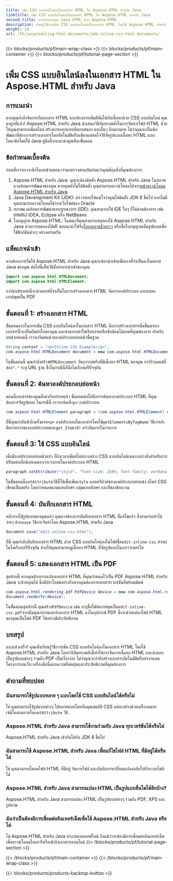 ```yaml
---
title: เพิ่ม CSS แบบอินไลน์ลงในเอกสาร HTML ใน Aspose.HTML สำหรับ Java
linktitle: เพิ่ม CSS แบบอินไลน์ลงในเอกสาร HTML ใน Aspose.HTML สำหรับ Java
second_title: การประมวลผล Java HTML ด้วย Aspose.HTML
description: เรียนรู้วิธีการเพิ่ม CSS แบบอินไลน์ลงในเอกสาร HTML โดยใช้ Aspose.HTML สำหรับ Java คำแนะนำทีละขั้นตอนนี้จะช่วยให้คุณกำหนดรูปแบบ HTML และแปลงเป็น PDF ได้อย่างง่ายดาย
weight: 14
url: /th/java/editing-html-documents/add-inline-css-html-documents/
---
```


{{< blocks/products/pf/main-wrap-class >}}
{{< blocks/products/pf/main-container >}}
{{< blocks/products/pf/tutorial-page-section >}}

# เพิ่ม CSS แบบอินไลน์ลงในเอกสาร HTML ใน Aspose.HTML สำหรับ Java

## การแนะนำ
หากคุณกำลังจัดการกับเอกสาร HTML และต้องการเพิ่มสีสันให้กับเนื้อหาด้วย CSS แบบอินไลน์ คุณมาถูกที่แล้ว! Aspose.HTML สำหรับ Java นำเสนอวิธีอันทรงพลังในการจัดการไฟล์ HTML ช่วยให้คุณสามารถเพิ่มสไตล์ สร้างการออกแบบที่ตอบสนอง และอื่นๆ อีกมากมาย ไม่ว่าคุณจะเป็นนักพัฒนาที่ต้องการสร้างเอกสารโดยอัตโนมัติหรือเพียงแค่สนใจวิธีจัดรูปแบบเนื้อหา HTML แบบไดนามิกโดยใช้ Java คู่มือนี้จะแนะนำคุณทีละขั้นตอน
## ข้อกำหนดเบื้องต้น
ก่อนที่เราจะเจาะลึกในบทช่วยสอน เรามาตรวจสอบกันก่อนว่าคุณมีทุกสิ่งที่คุณต้องการ:
1.  Aspose.HTML สำหรับ Java: คุณจะต้องติดตั้ง Aspose.HTML สำหรับ Java ในสภาพแวดล้อมการพัฒนาของคุณ หากคุณยังไม่ได้ติดตั้ง คุณสามารถดาวน์โหลดได้จาก[หน้าดาวน์โหลด Aspose.HTML สำหรับ Java](https://releases.aspose.com/html/java/).
2. Java Development Kit (JDK): ตรวจสอบให้แน่ใจว่าคุณได้ติดตั้ง JDK 8 ขึ้นไป หากไม่มี คุณสามารถดาวน์โหลดได้จากเว็บไซต์ของ Oracle
3. สภาพแวดล้อมการพัฒนาแบบบูรณาการ (IDE): คุณสามารถใช้ IDE ใดๆ ก็ได้ตามต้องการ เช่น IntelliJ IDEA, Eclipse หรือ NetBeans
4.  ใบอนุญาต Aspose.HTML: ในขณะที่คุณสามารถทดลองใช้ Aspose.HTML สำหรับ Java ด้วยการทดลองใช้ฟรี ขอแนะนำให้รับ[ใบอนุญาตชั่วคราว](https://purchase.aspose.com/temporary-license/) หรือซื้อใบอนุญาตเต็มรูปแบบเพื่อใช้ฟังก์ชันต่างๆ อย่างครบครัน

## แพ็คเกจนำเข้า
หากต้องการเริ่มใช้ Aspose.HTML สำหรับ Java คุณจะต้องนำเข้าแพ็กเกจที่จำเป็นลงในคลาส Java ของคุณ ต่อไปนี้เป็นวิธีตั้งค่าการนำเข้าของคุณ:
```java
import com.aspose.html.HTMLDocument;
import com.aspose.html.HTMLElement;
```
การนำเข้าเหล่านี้จะนำคลาสที่จำเป็นในการสร้างเอกสาร HTML จัดการองค์ประกอบ และแสดงเอาต์พุตเป็น PDF
## ขั้นตอนที่ 1: สร้างเอกสาร HTML
ขั้นตอนแรกในการเพิ่ม CSS แบบอินไลน์ลงในเอกสาร HTML คือการสร้างเอกสารนั้นขึ้นมาเอง เอกสารนี้จะเป็นผืนผ้าใบของคุณ และสามารถทำให้เรียบง่ายหรือซับซ้อนได้ตามที่คุณต้องการ สำหรับบทช่วยสอนนี้ เราจะเริ่มต้นด้วยองค์ประกอบย่อหน้าพื้นฐาน
```java
String content = "<p>Inline CSS Example</p>";
com.aspose.html.HTMLDocument document = new com.aspose.html.HTMLDocument(content, ".");
```
 ในขั้นตอนนี้ คุณกำลังสร้าง`HTMLDocument` วัตถุจากสตริงที่มีเนื้อหา HTML ของคุณ อาร์กิวเมนต์ที่สอง`"."` ระบุ URL ฐาน ซึ่งในกรณีนี้ก็คือไดเร็กทอรีปัจจุบัน
## ขั้นตอนที่ 2: ค้นหาองค์ประกอบย่อหน้า
 ตอนนี้เอกสารของคุณตั้งค่าเรียบร้อยแล้ว ขั้นตอนต่อไปคือการค้นหาองค์ประกอบ HTML ที่คุณต้องการจัดรูปแบบ ในกรณีนี้ เราจะเน้นที่`<p>` องค์ประกอบ.
```java
com.aspose.html.HTMLElement paragraph = (com.aspose.html.HTMLElement) document.getElementsByTagName("p").get_Item(0);
```
 ที่นี่คุณกำลังเข้าถึงครั้งแรก`<p>` องค์ประกอบในเอกสารโดยใช้`getElementsByTagName` วิธีการส่งคืนรายการขององค์ประกอบและ`get_Item(0)` คว้าอันแรกในรายการ
## ขั้นตอนที่ 3: ใช้ CSS แบบอินไลน์
เมื่อมีองค์ประกอบย่อหน้าแล้ว ก็ถึงเวลาเพิ่มสไตล์บางอย่าง CSS แบบอินไลน์เหมาะอย่างยิ่งสำหรับการปรับแต่งเล็กน้อยเฉพาะเจาะจงภายในองค์ประกอบ HTML
```java
paragraph.setAttribute("style", "font-size: 250%; font-family: verdana; color: #cd66aa");
```
 ในขั้นตอนนี้`setAttribute`วิธีนี้ใช้เพื่อเพิ่ม`style` แอตทริบิวต์ขององค์ประกอบย่อหน้า สไตล์ CSS เขียนเป็นสตริง โดยกำหนดขนาดแบบอักษร กลุ่มแบบอักษร และสีของข้อความ
## ขั้นตอนที่ 4: บันทึกเอกสาร HTML
 หลังจากใช้รูปแบบของคุณแล้ว คุณอาจต้องการบันทึกเอกสาร HTML ที่แก้ไขแล้ว ซึ่งสามารถทำได้ง่ายๆ ด้วย`save` วิธีการจัดทำโดย Aspose.HTML สำหรับ Java
```java
document.save("edit-inline-css.html");
```
 ที่นี่ คุณกำลังบันทึกเอกสาร HTML ด้วย CSS แบบอินไลน์ลงในไฟล์ชื่อ`edit-inline-css.html` ในไดเร็กทอรีปัจจุบัน ช่วยให้คุณสามารถดูเนื้อหา HTML ที่จัดรูปแบบในเบราว์เซอร์ได้
## ขั้นตอนที่ 5: แสดงเอกสาร HTML เป็น PDF
สุดท้ายนี้ หากคุณต้องการแปลงเอกสาร HTML ที่คุณกำหนดไว้เป็น PDF Aspose.HTML สำหรับ Java จะช่วยคุณได้ ซึ่งมีประโยชน์อย่างยิ่งหากคุณต้องการเอกสารเวอร์ชันที่พร้อมพิมพ์
```java
com.aspose.html.rendering.pdf.PdfDevice device = new com.aspose.html.rendering.pdf.PdfDevice("edit-inline-css.pdf");
document.renderTo(device);
```
 ในขั้นตอนสุดท้ายนี้ คุณสร้าง`PdfDevice` เช่น ระบุชื่อไฟล์เอาท์พุตเป็น`edit-inline-css.pdf`จากนั้นคุณจะเรนเดอร์เอกสาร HTML ลงในอุปกรณ์ PDF ซึ่งจะช่วยแปลงไฟล์ HTML ของคุณเป็นไฟล์ PDF ได้อย่างมีประสิทธิภาพ

## บทสรุป
และแล้วเสร็จ! คุณเพิ่งเรียนรู้วิธีการเพิ่ม CSS แบบอินไลน์ลงในเอกสาร HTML โดยใช้ Aspose.HTML สำหรับ Java ไลบรารีอันทรงพลังนี้ทำให้การจัดการเนื้อหา HTML และส่งออกเป็นรูปแบบต่างๆ รวมถึง PDF เป็นเรื่องง่าย ไม่ว่าคุณจะกำลังสร้างเอกสารอัตโนมัติหรือทำงานบนโครงการบนเว็บ เครื่องมือนี้มอบความยืดหยุ่นและประสิทธิภาพที่คุณต้องการ
## คำถามที่พบบ่อย
### ฉันสามารถใช้รูปแบบหลาย ๆ แบบโดยใช้ CSS แบบอินไลน์ได้หรือไม่
 ใช่ คุณสามารถใช้รูปแบบต่างๆ ได้หลายแบบโดยคั่นคุณสมบัติ CSS แต่ละอย่างด้วยเครื่องหมายเซมิโคลอนภายใน`setAttribute` วิธี.
### Aspose.HTML สำหรับ Java สามารถใช้งานร่วมกับ Java ทุกเวอร์ชันได้หรือไม่
Aspose.HTML สำหรับ Java เข้ากันได้กับ JDK 8 ขึ้นไป
### ฉันสามารถใช้ Aspose.HTML สำหรับ Java เพื่อแก้ไขไฟล์ HTML ที่มีอยู่ได้หรือไม่
ใช่ คุณสามารถโหลดไฟล์ HTML ที่มีอยู่ จัดการไฟล์ และบันทึกการเปลี่ยนแปลงกลับไปยังระบบไฟล์ได้
### Aspose.HTML สำหรับ Java สามารถแปลง HTML เป็นรูปแบบอื่นใดได้อีกบ้าง?
Aspose.HTML สำหรับ Java สามารถแปลง HTML เป็นรูปแบบต่างๆ รวมถึง PDF, XPS และรูปภาพ
### ฉันจำเป็นต้องมีการเชื่อมต่ออินเทอร์เน็ตเพื่อใช้ Aspose.HTML สำหรับ Java หรือไม่
ไม่ Aspose.HTML สำหรับ Java ทำงานแบบออฟไลน์ ถึงแม้ว่าจะต้องมีการเชื่อมต่ออินเทอร์เน็ตเพื่อดาวน์โหลดไลบรารีหรือเข้าถึงเอกสารออนไลน์
{{< /blocks/products/pf/tutorial-page-section >}}

{{< /blocks/products/pf/main-container >}}
{{< /blocks/products/pf/main-wrap-class >}}

{{< blocks/products/products-backtop-button >}}
